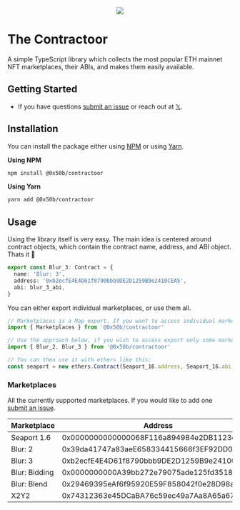 <p align="center">
  <img src="./cover.png">
</p>

# The Contractoor

A simple TypeScript library which collects the most popular ETH mainnet NFT marketplaces, their ABIs, and makes them easily available.

## Getting Started

- If you have questions [submit an issue](https://github.com/designoor/contractoor/issues) or reach out at [𝕏](https://x.com/0x50b).

## Installation

You can install the package either using [NPM](https://www.npmjs.com/package/@0x50b/contractoor) or using [Yarn](https://yarnpkg.com/package?q=contractoor&name=%400x50b%2Fcontractoor).

**Using NPM**

```bash
npm install @0x50b/contractoor
```

**Using Yarn**

```bash
yarn add @0x50b/contractoor
```

## Usage

Using the library itself is very easy. The main idea is centered around contract objects, which contain the contract name, address, and ABI object. Thats it 🤯

```TypeScript
export const Blur_3: Contract = {
  name: 'Blur: 3',
  address: '0xb2ecfE4E4D61f8790bbb9DE2D1259B9e2410CEA5',
  abi: blur_3_abi,
}
```

You can either export individual marketplaces, or use them all.

```TypeScript
// Marketplaces is a Map export. If you want to access individual marketplaces, use Marketplaces.get('blur_2')
import { Marketplaces } from '@0x50b/contractoor'

// Use the approach below, if you wish to access export only some marketplaces.
import { Blur_2, Blur_3 } from '@0x50b/contractoor'

// You can then use it with ethers like this:
const seaport = new ethers.Contract(Seaport_16.address, Seaport_16.abi, provider)
```

### Marketplaces

All the currently supported marketplaces. If you would like to add one [submit an issue](https://github.com/designoor/contractoor/issues).

| Marketplace   | Address                                    | ABI |
|---------------|--------------------------------------------|-----|
| Seaport 1.6   | 0x0000000000000068F116a894984e2DB1123eB395 | ✅  |
| Blur: 2       | 0x39da41747a83aeE658334415666f3EF92DD0D541 | ✅  |
| Blur: 3       | 0xb2ecfE4E4D61f8790bbb9DE2D1259B9e2410CEA5 | ✅  |
| Blur: Bidding | 0x0000000000A39bb272e79075ade125fd351887Ac | ✅  |
| Blur: Blend   | 0x29469395eAf6f95920E59F858042f0e28D98a20B | ✅  |
| X2Y2          | 0x74312363e45DCaBA76c59ec49a7Aa8A65a67EeD3 | ✅  |
